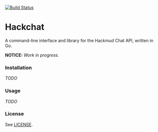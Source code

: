 [![Build Status](https://travis-ci.org/Dids/hackchat.svg?branch=master)](https://travis-ci.org/Dids/hackchat)

# Hackchat

A command-line interface and library for the Hackmud Chat API, written in Go.

**NOTICE:** _Work in progress._

### Installation

_TODO_

### Usage

_TODO_

### License

See [LICENSE](LICENSE).
